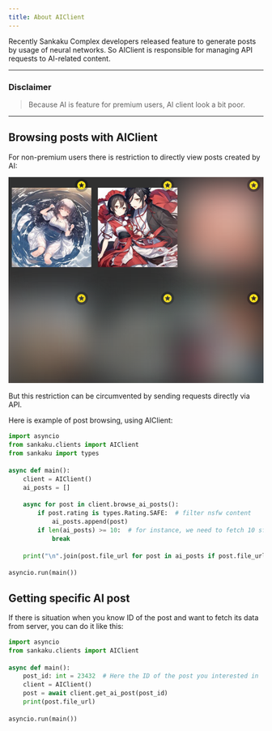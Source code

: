 ```yaml
---
title: About AIClient
---
```


Recently Sankaku Complex developers released feature to generate posts by
usage of neural networks. So AIClient is responsible for managing API requests
to AI-related content.

---

### Disclaimer

> Because AI is feature for premium users, AI client look a bit poor.

---

## Browsing posts with AIClient

For non-premium users there is restriction to directly view posts created by
AI:

![access to AI posts restricted for regular users](assets/restriction.png)

But this restriction can be circumvented by sending requests directly via API.

Here is example of post browsing, using AIClient:

```python
import asyncio
from sankaku.clients import AIClient
from sankaku import types

async def main():
    client = AIClient()
    ai_posts = []

    async for post in client.browse_ai_posts():
        if post.rating is types.Rating.SAFE:  # filter nsfw content
            ai_posts.append(post)
        if len(ai_posts) >= 10:  # for instance, we need to fetch 10 sfw posts
            break
    
    print("\n".join(post.file_url for post in ai_posts if post.file_url is not None))

asyncio.run(main())
```

## Getting specific AI post

If there is situation when you know ID of the post and want to fetch its data
from server, you can do it like this:

```python
import asyncio
from sankaku.clients import AIClient

async def main():
    post_id: int = 23432  # Here the ID of the post you interested in
    client = AIClient()
    post = await client.get_ai_post(post_id)
    print(post.file_url)

asyncio.run(main())
```